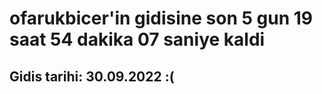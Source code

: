 # ofarukbicer'in gidisine son 5 gun 19 saat 54 dakika 07 saniye kaldi

## Gidis tarihi: 30.09.2022 :(
